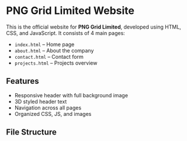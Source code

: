 # PNG Grid Limited Website

This is the official website for **PNG Grid Limited**, developed using HTML, CSS, and JavaScript. It consists of 4 main pages:  

- `index.html` – Home page  
- `about.html` – About the company  
- `contact.html` – Contact form  
- `projects.html` – Projects overview  

## Features

- Responsive header with full background image  
- 3D styled header text  
- Navigation across all pages  
- Organized CSS, JS, and images  

## File Structure

